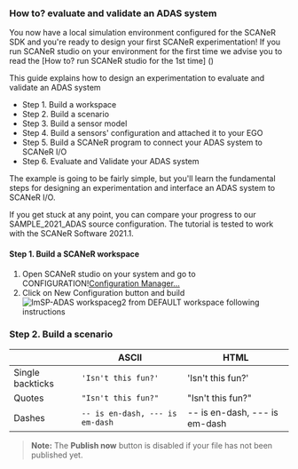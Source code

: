 ### How to? evaluate and validate an ADAS system

You now have a local simulation environment configured for the SCANeR SDK and you're ready to design your first SCANeR experimentation!
If you run SCANeR studio on your environment for the first time we advise you to read the [How to? run SCANeR studio for the 1st time] ()

This guide explains how to design an experimentation to evaluate and validate an ADAS system
- Step 1. Build a workspace
- Step 2. Build a scenario
- Step 3. Build a sensor model
- Step 4. Build a sensors' configuration and attached it to your EGO
- Step 5. Build a SCANeR program to connect your ADAS system to SCANeR I/O
- Step 6. Evaluate and Validate your ADAS system

The example is going to be fairly simple, but you'll learn the fundamental steps for designing an experimentation and interface an ADAS system to SCANeR I/O.

If you get stuck at any point, you can compare your progress to our SAMPLE_2021_ADAS source configuration.
The tutorial is tested to work with the SCANeR Software 2021.1.

#### Step 1. Build a SCANeR workspace

1. Open SCANeR studio on your system and go to CONFIGURATION\![Configuration Manager...](https://sphilippe-avs.github.io/Samples-Pack/img/configurationManager.png)
2. Click on New Configuration button and build ![ImSP-ADAS workspaceg2](https://sphilippe-avs.github.io/Samples-Pack/img/configurationManagerSP-ADAS.png) from DEFAULT workspace following instructions

### Step 2. Build a scenario

|                |ASCII                          |HTML                         |
|----------------|-------------------------------|-----------------------------|
|Single backticks|`'Isn't this fun?'`            |'Isn't this fun?'            |
|Quotes          |`"Isn't this fun?"`            |"Isn't this fun?"            |
|Dashes          |`-- is en-dash, --- is em-dash`|-- is en-dash, --- is em-dash|


> **Note:** The **Publish now** button is disabled if your file has not been published yet.
